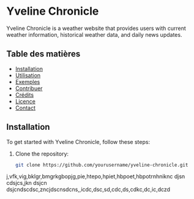 # Yveline Chronicle

Yveline Chronicle is a weather website that provides users with current weather information, historical weather data, and daily news updates.

## Table des matières

- [Installation](#installation)
- [Utilisation](#utilisation)
- [Exemples](#exemples)
- [Contribuer](#contribuer)
- [Crédits](#crédits)
- [Licence](#licence)
- [Contact](#contact)

## Installation

To get started with Yveline Chronicle, follow these steps:

1. Clone the repository:

   ```bash
   git clone https://github.com/yourusername/yveline-chronicle.git

j,vfk,vig,bklgr,bmgrkgbopjg,pie,htepo,hpiet,hbpoet,hbpotrnhniknc djsn cdsjcs,jkn dsjcn dsjcndscdsc,zncjdscnsdcns,,icdc,dsc,sd,cdc,ds,cdkc,dc,ic,dczd